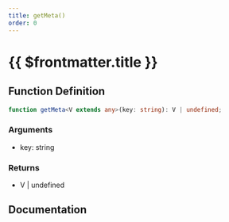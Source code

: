 ```yaml
---
title: getMeta()
order: 0
---
```


# {{ $frontmatter.title }}

<!--@include: ./getMeta_partial_header.md-->

## Function Definition

```ts
function getMeta<V extends any>(key: string): V | undefined;
```

### Arguments

* key: string

### Returns

* V | undefined

## Documentation

<!--@include: ./getMeta_partial_footer.md-->
